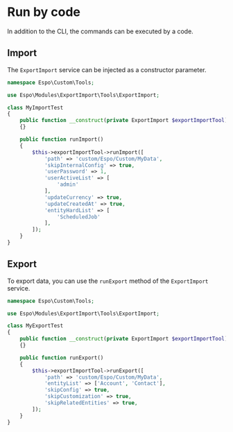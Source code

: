 # Run by code

In addition to the CLI, the commands can be executed by a code.

## Import

The `ExportImport` service can be injected as a constructor parameter.

```php
namespace Espo\Custom\Tools;

use Espo\Modules\ExportImport\Tools\ExportImport;

class MyImportTest
{
    public function __construct(private ExportImport $exportImportTool)
    {}

    public function runImport()
    {
        $this->exportImportTool->runImport([
            'path' => 'custom/Espo/Custom/MyData',
            'skipInternalConfig' => true,
            'userPassword' => 1,
            'userActiveList' => [
                'admin'
            ],
            'updateCurrency' => true,
            'updateCreatedAt' => true,
            'entityHardList' => [
                'ScheduledJob'
            ],
        ]);
    }
}
```

## Export

To export data, you can use the `runExport` method of the `ExportImport` service.

```php
namespace Espo\Custom\Tools;

use Espo\Modules\ExportImport\Tools\ExportImport;

class MyExportTest
{
    public function __construct(private ExportImport $exportImportTool)
    {}

    public function runExport()
    {
        $this->exportImportTool->runExport([
            'path' => 'custom/Espo/Custom/MyData',
            'entityList' => ['Account', 'Contact'],
            'skipConfig' => true,
            'skipCustomization' => true,
            'skipRelatedEntities' => true,
        ]);
    }
}
```
